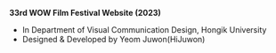 **33rd WOW Film Festival Website (2023)**
- In Department of Visual Communication Design, Hongik University
- Designed & Developed by Yeom Juwon(HiJuwon)
